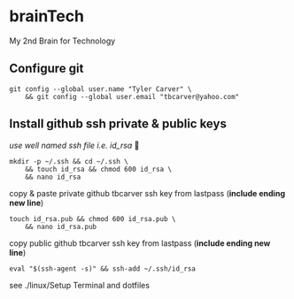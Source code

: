# brainTech
My 2nd Brain for Technology

## Configure git
	git config --global user.name "Tyler Carver" \
		&& git config --global user.email "tbcarver@yahoo.com"

## Install github ssh private & public keys
*use well named ssh file i.e. id_rsa* 🤔

	mkdir -p ~/.ssh && cd ~/.ssh \
		&& touch id_rsa && chmod 600 id_rsa \
		&& nano id_rsa
copy & paste private github tbcarver ssh key from lastpass (**include ending new line**)
 
	touch id_rsa.pub && chmod 600 id_rsa.pub \
		&& nano id_rsa.pub

copy public github tbcarver ssh key from lastpass (**include ending new line**)

	eval "$(ssh-agent -s)" && ssh-add ~/.ssh/id_rsa

see ./linux/Setup Terminal and dotfiles